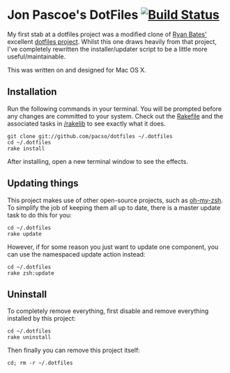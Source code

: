 # Jon Pascoe's DotFiles [![Build Status](https://travis-ci.org/pacso/dotfiles.svg?branch=master)](https://travis-ci.org/pacso/dotfiles)

My first stab at a dotfiles project was a modified clone of [Ryan Bates'](https://github.com/ryanb) excellent [dotfiles project](https://github.com/ryanb/dotfiles). Whilst this one draws heavily from that project, I've completely rewritten the installer/updater script to be a little more useful/maintainable.

This was written on and designed for Mac OS X.

## Installation

Run the following commands in your terminal. You will be prompted before any changes are committed to your system. Check out the [Rakefile](https://github.com/pacso/dotfiles/blob/master/Rakefile) and the associated tasks in [/rakelib](https://github.com/pacso/dotfiles/blob/master/rakelib) to see exactly what it does.

```terminal
git clone git://github.com/pacso/dotfiles ~/.dotfiles
cd ~/.dotfiles
rake install
```

After installing, open a new terminal window to see the effects.

## Updating things

This project makes use of other open-source projects, such as [oh-my-zsh](https://github.com/robbyrussell/oh-my-zsh). To simplify the job of keeping them all up to date, there is a master update task to do this for you:

```terminal
cd ~/.dotfiles
rake update
```

However, if for some reason you just want to update one component, you can use the namespaced update action instead:

```terminal
cd ~/.dotfiles
rake zsh:update
```

## Uninstall

To completely remove everything, first disable and remove everything installed by this project:

```terminal
cd ~/.dotfiles
rake uninstall
```

Then finally you can remove this project itself:

```terminal
cd; rm -r ~/.dotfiles
```
